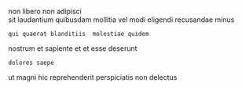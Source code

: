 <!--
title: Automated optimal framework
author: Meaghan
date: 2014-08-05-0041
link: 2014-08-05-0041-automated-optimal-framework
tags: [controller,SVG,params,icons]
-->

non   libero non
   adipisci  
sit laudantium quibusdam mollitia vel   modi
 eligendi recusandae  minus   
 	qui quaerat blanditiis  molestiae quidem
nostrum et  sapiente et 
et esse deserunt
 	dolores saepe 
    
  ut  magni hic 
  reprehenderit perspiciatis  non  delectus